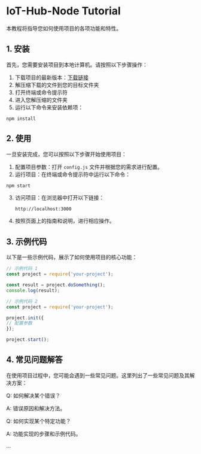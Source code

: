 # IoT-Hub-Node Tutorial

本教程将指导您如何使用项目的各项功能和特性。

## 1. 安装

首先，您需要安装项目到本地计算机。请按照以下步骤操作：

1. 下载项目的最新版本：[下载链接](https://github.com/your-project)
2. 解压缩下载的文件到您的目标文件夹
3. 打开终端或命令提示符
4. 进入您解压缩的文件夹
5. 运行以下命令来安装依赖项：

```
npm install
```

## 2. 使用

一旦安装完成，您可以按照以下步骤开始使用项目：

1. 配置项目参数：打开 `config.js` 文件并根据您的需求进行配置。
2. 运行项目：在终端或命令提示符中运行以下命令：

```bash
npm start
```

3. 访问项目：在浏览器中打开以下链接：
    
    ```
    http://localhost:3000
    ```
4. 按照页面上的指南和说明，进行相应操作。

## 3. 示例代码

以下是一些示例代码，展示了如何使用项目的核心功能：

```javascript
// 示例代码 1
const project = require('your-project');

const result = project.doSomething();
console.log(result);

// 示例代码 2
const project = require('your-project');

project.init({
// 配置参数
});

project.start();
```


## 4. 常见问题解答
在使用项目过程中，您可能会遇到一些常见问题。这里列出了一些常见问题及其解决方案：

Q: 如何解决某个错误？

A: 错误原因和解决方法。

Q: 如何实现某个特定功能？

A: 功能实现的步骤和示例代码。

...